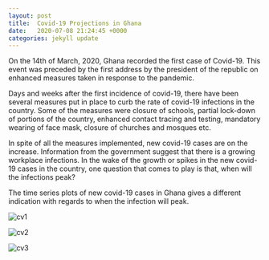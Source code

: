 ```yaml
---
layout: post
title:  Covid-19 Projections in Ghana
date:   2020-07-08 21:24:45 +0000
categories: jekyll update
---
```


On the 14th of March, 2020, Ghana recorded the first case of  Covid-19. This event was preceded by the first address by the president  of the republic on enhanced measures taken in response to the pandemic.

Days and weeks after the first incidence of covid-19, there have been several measures put in place to curb the rate of covid-19 infections  in the country. Some of the measures were closure of schools, partial  lock-down of portions of the country, enhanced contact tracing and  testing, mandatory wearing of face mask, closure of churches and mosques etc.

In spite of all the measures implemented, new covid-19 cases are on  the increase. Information from the government  suggest that there is a  growing workplace infections. In the wake of the growth or spikes in the new covid-19 cases in the country, one question that comes to play is  that, when will the infections peak?	

The time series plots of new covid-19 cases in Ghana gives a different indication with regards to when the infection will peak.

![cv1](C:/Users/user11/Documents/GitHub/Joseph1Otoo.github.io/images/cv1.png)



![cv2](C:/Users/user11/Documents/GitHub/Joseph1Otoo.github.io/images/cv2.png)



![cv3](C:/Users/user11/Documents/GitHub/Joseph1Otoo.github.io/images/cv3.png)